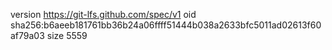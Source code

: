 version https://git-lfs.github.com/spec/v1
oid sha256:b6aeeb181761bb36b24a06ffff51444b038a2633bfc5011ad02613f60af79a03
size 5559

